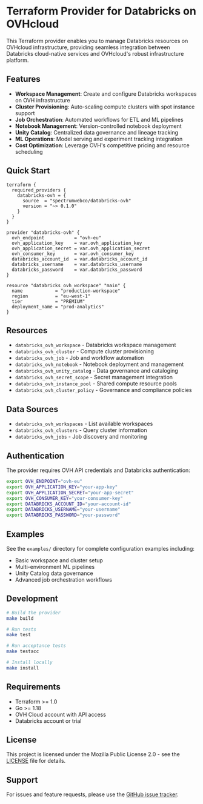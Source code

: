 # Terraform Provider for Databricks on OVHcloud

This Terraform provider enables you to manage Databricks resources on OVHcloud infrastructure, providing seamless integration between Databricks cloud-native services and OVHcloud's robust infrastructure platform.

## Features

- **Workspace Management**: Create and configure Databricks workspaces on OVH infrastructure
- **Cluster Provisioning**: Auto-scaling compute clusters with spot instance support
- **Job Orchestration**: Automated workflows for ETL and ML pipelines
- **Notebook Management**: Version-controlled notebook deployment
- **Unity Catalog**: Centralized data governance and lineage tracking
- **ML Operations**: Model serving and experiment tracking integration
- **Cost Optimization**: Leverage OVH's competitive pricing and resource scheduling

## Quick Start

```hcl
terraform {
  required_providers {
    databricks-ovh = {
      source  = "spectrumwebco/databricks-ovh"
      version = "~> 0.1.0"
    }
  }
}

provider "databricks-ovh" {
  ovh_endpoint           = "ovh-eu"
  ovh_application_key    = var.ovh_application_key
  ovh_application_secret = var.ovh_application_secret
  ovh_consumer_key       = var.ovh_consumer_key
  databricks_account_id  = var.databricks_account_id
  databricks_username    = var.databricks_username
  databricks_password    = var.databricks_password
}

resource "databricks_ovh_workspace" "main" {
  name            = "production-workspace"
  region          = "eu-west-1"
  tier            = "PREMIUM"
  deployment_name = "prod-analytics"
}
```

## Resources

- `databricks_ovh_workspace` - Databricks workspace management
- `databricks_ovh_cluster` - Compute cluster provisioning
- `databricks_ovh_job` - Job and workflow automation
- `databricks_ovh_notebook` - Notebook deployment and management
- `databricks_ovh_unity_catalog` - Data governance and cataloging
- `databricks_ovh_secret_scope` - Secret management integration
- `databricks_ovh_instance_pool` - Shared compute resource pools
- `databricks_ovh_cluster_policy` - Governance and compliance policies

## Data Sources

- `databricks_ovh_workspaces` - List available workspaces
- `databricks_ovh_clusters` - Query cluster information
- `databricks_ovh_jobs` - Job discovery and monitoring

## Authentication

The provider requires OVH API credentials and Databricks authentication:

```bash
export OVH_ENDPOINT="ovh-eu"
export OVH_APPLICATION_KEY="your-app-key"
export OVH_APPLICATION_SECRET="your-app-secret"
export OVH_CONSUMER_KEY="your-consumer-key"
export DATABRICKS_ACCOUNT_ID="your-account-id"
export DATABRICKS_USERNAME="your-username"
export DATABRICKS_PASSWORD="your-password"
```

## Examples

See the `examples/` directory for complete configuration examples including:

- Basic workspace and cluster setup
- Multi-environment ML pipelines
- Unity Catalog data governance
- Advanced job orchestration workflows

## Development

```bash
# Build the provider
make build

# Run tests
make test

# Run acceptance tests
make testacc

# Install locally
make install
```

## Requirements

- Terraform >= 1.0
- Go >= 1.18
- OVH Cloud account with API access
- Databricks account or trial

## License

This project is licensed under the Mozilla Public License 2.0 - see the [LICENSE](LICENSE) file for details.

## Support

For issues and feature requests, please use the [GitHub issue tracker](https://github.com/spectrumwebco/terraform-provider-databricks-ovh/issues).

